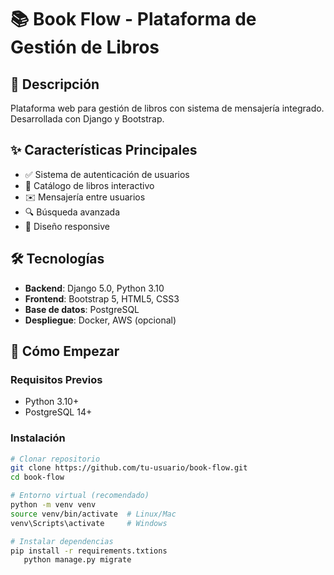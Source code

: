 # 📚 Book Flow - Plataforma de Gestión de Libros

## 📌 Descripción
Plataforma web para gestión de libros con sistema de mensajería integrado. Desarrollada con Django y Bootstrap.

## ✨ Características Principales
- ✅ Sistema de autenticación de usuarios
- 📖 Catálogo de libros interactivo
- ✉️ Mensajería entre usuarios
- 🔍 Búsqueda avanzada
- 📱 Diseño responsive

## 🛠️ Tecnologías
- **Backend**: Django 5.0, Python 3.10
- **Frontend**: Bootstrap 5, HTML5, CSS3
- **Base de datos**: PostgreSQL
- **Despliegue**: Docker, AWS (opcional)

## 🚀 Cómo Empezar

### Requisitos Previos
- Python 3.10+
- PostgreSQL 14+

### Instalación
```bash
# Clonar repositorio
git clone https://github.com/tu-usuario/book-flow.git
cd book-flow

# Entorno virtual (recomendado)
python -m venv venv
source venv/bin/activate  # Linux/Mac
venv\Scripts\activate     # Windows

# Instalar dependencias
pip install -r requirements.txtions
   python manage.py migrate